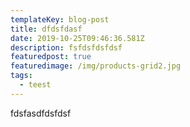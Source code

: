 ```yaml
---
templateKey: blog-post
title: dfdsfdasf
date: 2019-10-25T09:46:36.581Z
description: fsfdsfdsfdsf
featuredpost: true
featuredimage: /img/products-grid2.jpg
tags:
  - teest
---
```

fdsfasdfdsfdsf
